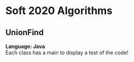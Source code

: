 # Soft 2020 Algorithms

## UnionFind
**Language: Java**  
Each class has a main to display a test of the code!  
